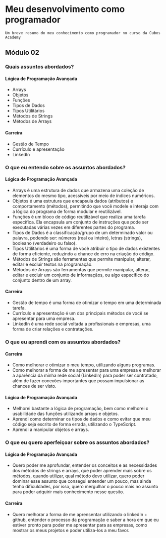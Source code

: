# Meu desenvolvimento como programador
    Um breve resumo do meu conhecimento como programador no curso da Cubos Academy 

## Módulo 02

### Quais assuntos abordados?

#### Lógica de Programação Avançada
- Arrays
- Objetos
- Funções
- Tipos de Dados
- Tipos Utilitários
- Métodos de Strings
- Métodos de Arrays

#### Carreira
- Gestão de Tempo
- Currículo e apresentação
- LinkedIn

### O que eu entendo sobre os assuntos abordados?

#### Lógica de Programação Avançada
- Arrays é uma estrutura de dados que armazena uma coleção de elementos do mesmo tipo, acessíveis por meio de índices numéricos.
- Objetos é uma estrutura que encapsula dados (atributos) e comportamento (métodos), permitindo que você modele e interaja com a lógica do programa de forma modular e reutilizável.
- Funções é um bloco de código reutilizável que realiza uma tarefa específica. Ela encapsula um conjunto de instruções que pode ser executadas várias vezes em diferentes partes do programa.
- Tipos de Dados é a classificação/grupo de um determinado valor ou palavra, podendo ser: números (real ou inteiro), letras (strings), booleano (verdadeiro ou falso).
- Tipos Utilitários é uma forma de você atribuir o tipo de dados existentes de forma eficiente, reduzindo a chance de erro na criação do código.
- Métodos de Strings são ferramentas que permite manipular, alterar, editar e excluir textos na programação.
- Métodos de Arrays são ferramentas que permite manipular, alterar, editar e excluir um conjunto de informaçãos, ou algo especifico do conjunto dentro de um array.

#### Carreira
- Gestão de tempo é uma forma de otimizar o tempo em uma determinada tarefa.
- Currículo e apresentação é um dos principais métodos de você se apresentar para uma empresa.
- LinkedIn é uma rede social voltada a profissionais e empresas, uma forma de criar relações e contratações.

### O que eu aprendi com os assuntos abordados?

#### Carreira
- Como melhorar e otimizar o meu tempo, utilizando alguns programas.
- Como melhorar a forma de me apresentar para uma empresa e melhorar a aparência da minha rede social (LinkedIn) para poder ser contratado, além de fazer conexões importantes que possam impulsionar as chances de ser visto.

#### Lógica de Programação Avançada
- Melhorei bastante a lógica de programação, bem como melhorei o usabilidade das funções utilizando arrays e objetos.
- Aprendi como determinar os tipos de dados e como evitar que meu código seja escrito de forma errada, utilizando o TypeScript.
- Aprendi a manipular objetos e arrays.

### O que eu quero aperfeiçoar sobre os assuntos abordados?

#### Lógica de Programação Avançada
- Quero poder me aprofundar, entender os conceitos e as necessidades dos métodos de strings e arrays, que poder aprender mais sobre os métodos, quando utilizar, qual método devo utilizar, quero poder dominar esse assunto que consegui entender um pouco, mas ainda tenho dificuldades, por isso, quero mergulhar o pouco mais no assunto para poder adquirir mais conhecimento nesse quesito.

#### Carreira
- Quero melhorar a forma de me aprensentar utilizando o linkedIn + github, entender o processo da programação e saber a hora em que eu estiver pronto para poder me apresentar para as empresas, como mostrar os meus projetos e poder utiliza-los a meu favor. 